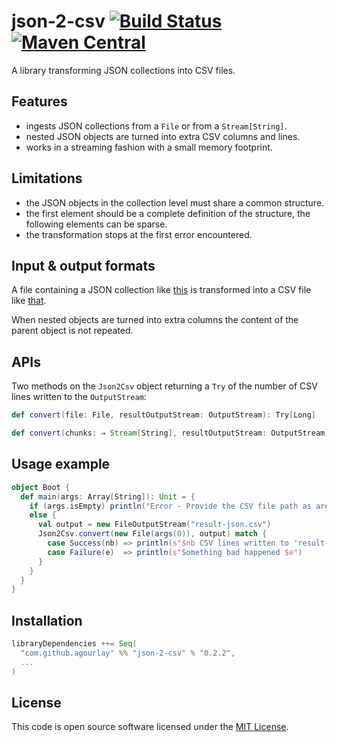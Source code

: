 json-2-csv [![Build Status](https://travis-ci.org/agourlay/json-2-csv.svg?branch=master)](https://travis-ci.org/agourlay/json-2-csv) [![Maven Central](https://maven-badges.herokuapp.com/maven-central/com.github.agourlay/json-2-csv_2.12/badge.svg)](https://maven-badges.herokuapp.com/maven-central/com.github.agourlay/json-2-csv_2.12)
=========

A library transforming JSON collections into CSV files.

## Features

- ingests JSON collections from a ```File``` or from a ```Stream[String]```.
- nested JSON objects are turned into extra CSV columns and lines.
- works in a streaming fashion with a small memory footprint.

## Limitations

- the JSON objects in the collection level must share a common structure.
- the first element should be a complete definition of the structure, the following elements can be sparse.
- the transformation stops at the first error encountered.

## Input & output formats

A file containing a JSON collection like [this](https://github.com/agourlay/json-2-csv/blob/master/src/test/resources/test.json) is transformed into a CSV file like [that](https://github.com/agourlay/json-2-csv/blob/master/src/test/resources/test-json.csv).

When nested objects are turned into extra columns the content of the parent object is not repeated.

## APIs

Two methods on the ```Json2Csv``` object returning a ```Try``` of the number of CSV lines written to the ```OutputStream```:

```scala
def convert(file: File, resultOutputStream: OutputStream): Try[Long]

def convert(chunks: ⇒ Stream[String], resultOutputStream: OutputStream): Try[Long]
```

## Usage example

```scala
object Boot {
  def main(args: Array[String]): Unit = {
    if (args.isEmpty) println("Error - Provide the CSV file path as argument ")
    else {
      val output = new FileOutputStream("result-json.csv")
      Json2Csv.convert(new File(args(0)), output) match {
        case Success(nb) => println(s"$nb CSV lines written to 'result-json.csv'")
        case Failure(e)  => println(s"Something bad happened $e")
  	  }
    }
  }
}
```

## Installation

``` scala
libraryDependencies ++= Seq(
  "com.github.agourlay" %% "json-2-csv" % "0.2.2",
  ...
)
```

## License

This code is open source software licensed under the [MIT License]("http://opensource.org/licenses/MIT").